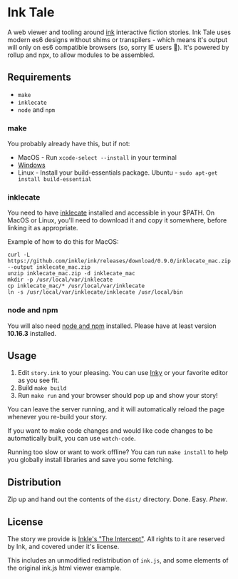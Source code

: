 # Ink Tale

A web viewer and tooling around [ink](https://www.inklestudios.com/ink/) interactive fiction stories. Ink Tale uses modern es6 designs without shims or transpilers - which means it's output will only on es6 compatible browsers (so, sorry IE users :shrug:). It's powered by rollup and npx, to allow modules to be assembled.

## Requirements

+ `make`
+ `inklecate`
+ `node` and `npm`

### make

You probably already have this, but if not:

+ MacOS - Run `xcode-select --install` in your terminal
+ [Windows](http://gnuwin32.sourceforge.net/packages/make.htm)
+ Linux - Install your build-essentials package. Ubuntu - `sudo apt-get install build-essential`

### inklecate

You need to have [inklecate](https://github.com/inkle/ink/releases) installed and accessible in your $PATH. On MacOS or Linux, you'll need to download it and copy it somewhere, before linking it as appropriate.

Example of how to do this for MacOS:

```
curl -L https://github.com/inkle/ink/releases/download/0.9.0/inklecate_mac.zip --output inklecate_mac.zip
unzip inklecate_mac.zip -d inklecate_mac
mkdir -p /usr/local/var/inklecate
cp inklecate_mac/* /usr/local/var/inklecate
ln -s /usr/local/var/inklecate/inklecate /usr/local/bin
```
### node and npm

You will also need [node and npm](https://nodejs.org/en/download/) installed. Please have at least version **10.16.3** installed.

## Usage

1. Edit `story.ink` to your pleasing. You can use [Inky](https://github.com/inkle/inky) or your favorite editor as you see fit.
2. Build `make build`
3. Run `make run` and your browser should pop up and show your story!

You can leave the server running, and it will automatically reload the page whenever you re-build your story.

If you want to make code changes and would like code changes to be automatically built, you can use `watch-code`.

Running too slow or want to work offline? You can run `make install` to help you globally install libraries and save you some fetching.

## Distribution

Zip up and hand out the contents of the `dist/` directory. Done. Easy. _Phew_.

## License

The story we provide is [Inkle's "The Intercept"](https://github.com/inkle/the-intercept). All rights to it are reserved by Ink, and covered under it's license.

This includes an unmodified redistribution of `ink.js`, and some elements of the original ink.js html viewer example.
